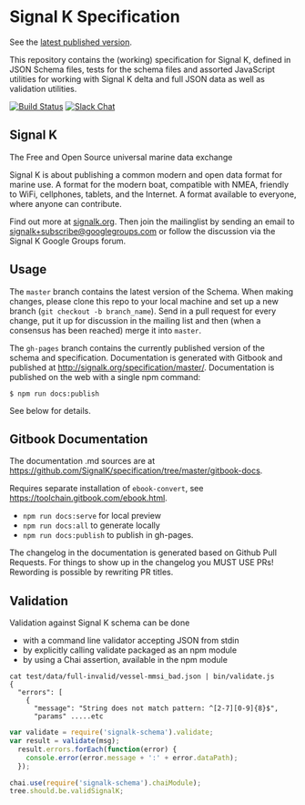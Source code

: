 Signal K Specification
======================
See the [latest published version](http://signalk.org/specification/).

This repository contains the (working) specification for Signal K, defined in
JSON Schema files, tests for the schema files and assorted JavaScript utilities
for working with Signal K delta and full JSON data as well as validation
utilities.

[![Build Status](https://travis-ci.org/SignalK/specification.svg?branch=master)](https://travis-ci.org/SignalK/specification) [![Slack Chat](https://img.shields.io/badge/Chat-Slack-ff69b4.svg "Join us and help develop Signal K. Anyone is welcome!")](http://slack-invite.signalk.org/)

Signal K
--------

The Free and Open Source universal marine data exchange

Signal K is about publishing a common modern and open data format for marine
use. A format for the modern boat, compatible with NMEA, friendly to WiFi,
cellphones, tablets, and the Internet. A format available to everyone, where
anyone can contribute.

Find out more at [signalk.org](http://signalk.org). Then join the mailinglist
by sending an email to signalk+subscribe@googlegroups.com or follow the
discussion via the Signal K Google Groups forum.


Usage
-----

The `master` branch contains the latest version of the Schema. When making
changes, please clone this repo to your local machine and set up a new branch
(`git checkout -b branch_name`). Send in a pull request for every change, put
it up for discussion in the mailing list and then (when a consensus has been
reached) merge it into `master`.

The `gh-pages` branch contains the currently published version of the schema
and specification. Documentation is generated with Gitbook and published at
http://signalk.org/specification/master/. Documentation is published on the web
with a single npm command:

```
$ npm run docs:publish
```

See below for details.

Gitbook Documentation
---------------------

The documentation .md sources are at
https://github.com/SignalK/specification/tree/master/gitbook-docs.

Requires separate installation of `ebook-convert`, see
https://toolchain.gitbook.com/ebook.html.

- `npm run docs:serve` for local preview
- `npm run docs:all` to generate locally
- `npm run docs:publish` to publish in gh-pages.

The changelog in the documentation is generated based on Github Pull Requests. For things to show up in the changelog you MUST USE PRs! Rewording is possible by rewriting PR titles.

Validation
----------

Validation against Signal K schema can be done
- with a command line validator accepting JSON from stdin
- by explicitly calling validate packaged as an npm module
- by using a Chai assertion, available in the npm module

```
cat test/data/full-invalid/vessel-mmsi_bad.json | bin/validate.js
{
  "errors": [
    {
      "message": "String does not match pattern: ^[2-7][0-9]{8}$",
      "params" .....etc
```

```javascript
var validate = require('signalk-schema').validate;
var result = validate(msg);
  result.errors.forEach(function(error) {
    console.error(error.message + ':' + error.dataPath);
  });
```

```javascript
chai.use(require('signalk-schema').chaiModule);
tree.should.be.validSignalK;
```
